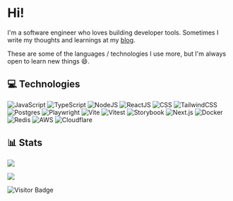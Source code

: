 # Hi!

I'm a software engineer who loves building developer tools. Sometimes I write my thoughts and learnings at my [blog](https://www.mariocadenas.dev/blog).

These are some of the languages / technologies I use more, but I'm always open to learn new things 😄.

## 💻 Technologies

![JavaScript](https://img.shields.io/badge/-JavaScript-black?style=flat-square&logo=javascript)
![TypeScript](https://img.shields.io/badge/-TypeScript-black?style=flat-square&logo=typescript)
![NodeJS](https://img.shields.io/badge/-Nodejs-black?style=flat-square&logo=Node.js)
![ReactJS](https://img.shields.io/badge/-React-black?style=flat-square&logo=react)
![CSS](https://img.shields.io/badge/-CSS3-black?style=flat-square&logo=css3)
![TailwindCSS](https://img.shields.io/badge/Tailwind%20CSS-%2338B2AC.svg?logo=tailwind-css&logoColor=white)
![Postgres](https://img.shields.io/badge/-PostgreSQL-black?style=flat-square&logo=postgresql)
![Playwright](https://img.shields.io/badge/-Playwright-black?style=flat-square&logo=playwright)
![Vite](https://img.shields.io/badge/Vite-646CFF?logo=vite&logoColor=fff)
![Vitest](https://img.shields.io/badge/Vitest-6E9F18?logo=vitest&logoColor=fff)
![Storybook](https://img.shields.io/badge/Storybook-FF4785?logo=storybook&logoColor=fff)
![Next.js](https://img.shields.io/badge/Next.js-black?logo=next.js&logoColor=white)
![Docker](https://img.shields.io/badge/-Docker-black?style=flat-square&logo=docker)
![Redis](https://img.shields.io/badge/-Redis-black?style=flat-square&logo=Redis)
![AWS](https://img.shields.io/badge/AWS-%23FF9900.svg?logo=amazon-web-services&logoColor=white)
![Cloudflare](https://img.shields.io/badge/Cloudflare-F38020?logo=Cloudflare&logoColor=white)

## 📊 Stats

![](https://github-readme-stats.vercel.app/api?username=mariocadenas&count_private=true&show_icons=true&theme=dracula)

![](https://github-readme-stats.vercel.app/api/top-langs/?username=mariocadenas&layout=compact&theme=dracula&exclude_repo=configs,perf-one,despliegue-web,interfaces)

![Visitor Badge](https://visitor-badge.laobi.icu/badge?page_id=mariocadenas.mariocadenas)
